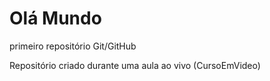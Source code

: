 # Olá Mundo
 primeiro repositório Git/GitHub


 Repositório criado durante uma aula ao vivo (CursoEmVideo)

